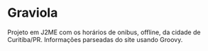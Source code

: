 Graviola
========

Projeto em J2ME com os horários de onibus, offline, da cidade de Curitiba/PR. Informações parseadas do site usando Groovy.